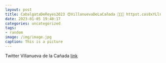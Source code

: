 ```yaml
---
layout: post
title: CabalgataDeReyes2023 😍VillanuevaDeLaCañada 👑👑👑 httpst.cos8xYLlrETh
date: 2023-01-05 19:40:17
categories: uncategorized
tags:
- random
image: /img/image.jpg
caption: This is a picture
---
```

Twitter Villanueva de la Cañada [link](https://twitter.com/AytoVDLCanada/status/1611075758348197896)
